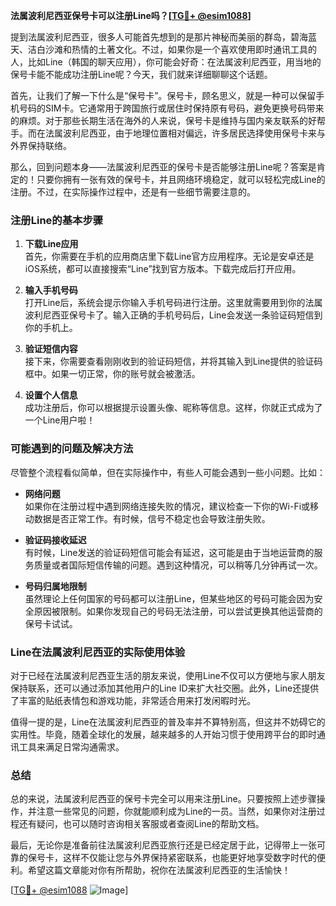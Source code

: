 **法属波利尼西亚保号卡可以注册Line吗？[[TG💪+ @esim1088](https://t.me/s/esim1088)]**

提到法属波利尼西亚，很多人可能首先想到的是那片神秘而美丽的群岛，碧海蓝天、洁白沙滩和热情的土著文化。不过，如果你是一个喜欢使用即时通讯工具的人，比如Line（韩国的聊天应用），你可能会好奇：在法属波利尼西亚，用当地的保号卡能不能成功注册Line呢？今天，我们就来详细聊聊这个话题。

首先，让我们了解一下什么是“保号卡”。保号卡，顾名思义，就是一种可以保留手机号码的SIM卡。它通常用于跨国旅行或居住时保持原有号码，避免更换号码带来的麻烦。对于那些长期生活在海外的人来说，保号卡是维持与国内亲友联系的好帮手。而在法属波利尼西亚，由于地理位置相对偏远，许多居民选择使用保号卡来与外界保持联络。

那么，回到问题本身——法属波利尼西亚的保号卡是否能够注册Line呢？答案是肯定的！只要你拥有一张有效的保号卡，并且网络环境稳定，就可以轻松完成Line的注册。不过，在实际操作过程中，还是有一些细节需要注意的。

### 注册Line的基本步骤

1. **下载Line应用**  
   首先，你需要在手机的应用商店里下载Line官方应用程序。无论是安卓还是iOS系统，都可以直接搜索“Line”找到官方版本。下载完成后打开应用。

2. **输入手机号码**  
   打开Line后，系统会提示你输入手机号码进行注册。这里就需要用到你的法属波利尼西亚保号卡了。输入正确的手机号码后，Line会发送一条验证码短信到你的手机上。

3. **验证短信内容**  
   接下来，你需要查看刚刚收到的验证码短信，并将其输入到Line提供的验证码框中。如果一切正常，你的账号就会被激活。

4. **设置个人信息**  
   成功注册后，你可以根据提示设置头像、昵称等信息。这样，你就正式成为了一个Line用户啦！

### 可能遇到的问题及解决方法

尽管整个流程看似简单，但在实际操作中，有些人可能会遇到一些小问题。比如：

- **网络问题**  
  如果你在注册过程中遇到网络连接失败的情况，建议检查一下你的Wi-Fi或移动数据是否正常工作。有时候，信号不稳定也会导致注册失败。

- **验证码接收延迟**  
  有时候，Line发送的验证码短信可能会有延迟，这可能是由于当地运营商的服务质量或者国际短信传输的问题。遇到这种情况，可以稍等几分钟再试一次。

- **号码归属地限制**  
  虽然理论上任何国家的号码都可以注册Line，但某些地区的号码可能会因为安全原因被限制。如果你发现自己的号码无法注册，可以尝试更换其他运营商的保号卡试试。

### Line在法属波利尼西亚的实际使用体验

对于已经在法属波利尼西亚生活的朋友来说，使用Line不仅可以方便地与家人朋友保持联系，还可以通过添加其他用户的Line ID来扩大社交圈。此外，Line还提供了丰富的贴纸表情包和游戏功能，非常适合用来打发闲暇时光。

值得一提的是，Line在法属波利尼西亚的普及率并不算特别高，但这并不妨碍它的实用性。毕竟，随着全球化的发展，越来越多的人开始习惯于使用跨平台的即时通讯工具来满足日常沟通需求。

### 总结

总的来说，法属波利尼西亚的保号卡完全可以用来注册Line。只要按照上述步骤操作，并注意一些常见的问题，你就能顺利成为Line的一员。当然，如果你对注册过程还有疑问，也可以随时咨询相关客服或者查阅Line的帮助文档。

最后，无论你是准备前往法属波利尼西亚旅行还是已经定居于此，记得带上一张可靠的保号卡，这样不仅能让您与外界保持紧密联系，也能更好地享受数字时代的便利。希望这篇文章能对你有所帮助，祝你在法属波利尼西亚的生活愉快！

[[TG💪+ @esim1088](https://t.me/s/esim1088) ![Image](https://i.postimg.cc/4NQfJmqS/Snipaste-2025-05-13-00-14-12.png)]